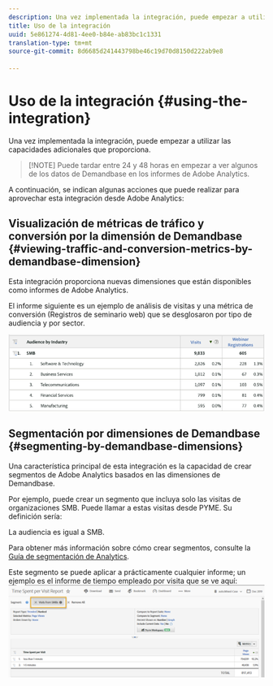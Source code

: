 ```yaml
---
description: Una vez implementada la integración, puede empezar a utilizar las capacidades adicionales que proporciona.
title: Uso de la integración
uuid: 5e861274-4d81-4ee0-b84e-ab83bc1c1331
translation-type: tm+mt
source-git-commit: 8d6685d241443798be46c19d70d8150d222ab9e8

---
```



# Uso de la integración {#using-the-integration}

Una vez implementada la integración, puede empezar a utilizar las capacidades adicionales que proporciona.

>[!NOTE] Puede tardar entre 24 y 48 horas en empezar a ver algunos de los datos de Demandbase en los informes de Adobe Analytics.

A continuación, se indican algunas acciones que puede realizar para aprovechar esta integración desde Adobe Analytics:

## Visualización de métricas de tráfico y conversión por la dimensión de Demandbase {#viewing-traffic-and-conversion-metrics-by-demandbase-dimension}

Esta integración proporciona nuevas dimensiones que están disponibles como informes de Adobe Analytics.

El informe siguiente es un ejemplo de análisis de visitas y una métrica de conversión (Registros de seminario web) que se desglosaron por tipo de audiencia y por sector.

![](assets/metrics_db_dimensions.png)

## Segmentación por dimensiones de Demandbase {#segmenting-by-demandbase-dimensions}

Una característica principal de esta integración es la capacidad de crear segmentos de Adobe Analytics basados en las dimensiones de Demandbase.

Por ejemplo, puede crear un segmento que incluya solo las visitas de organizaciones SMB. Puede llamar a estas visitas desde PYME. Su definición sería:

La audiencia es igual a SMB.

Para obtener más información sobre cómo crear segmentos, consulte la [Guía de segmentación de Analytics](https://docs.adobe.com/content/help/es-ES/analytics/components/segmentation/seg-home.html).

Este segmento se puede aplicar a prácticamente cualquier informe; un ejemplo es el informe de tiempo empleado por visita que se ve aquí: ![](assets/segment_applied_report.png)
